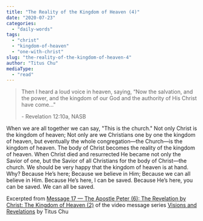 ```yaml
---
title: "The Reality of the Kingdom of Heaven (4)"
date: "2020-07-23"
categories: 
  - "daily-words"
tags: 
  - "christ"
  - "kingdom-of-heaven"
  - "one-with-christ"
slug: "the-reality-of-the-kingdom-of-heaven-4"
author: "Titus Chu"
mediaType: 
  - "read"
---
```


> Then I heard a loud voice in heaven, saying, “Now the salvation, and the power, and the kingdom of our God and the authority of His Christ have come..."
> 
> \- Revelation 12:10a, NASB

When we are all together we can say, "This is the church." Not only Christ is the kingdom of heaven; Not only are we Christians one by one the kingdom of heaven, but eventually the whole congregation—the Church—is the kingdom of heaven. The body of Christ becomes the reality of the kingdom of heaven. When Christ died and resurrected He became not only the Savior of one, but the Savior of all Christians for the body of Christ—the church. We should be very happy that the kingdom of heaven is at hand. Why? Because He’s here; Because we believe in Him; Because we can all believe in Him. Because He’s here, I can be saved. Because He’s here, you can be saved. We can all be saved.

Excerpted from [Message 17 — The Apostle Peter (6): The Revelation by Christ: The Kingdom of Heaven (2)](https://youtu.be/UCbHYDSWz8U) of the video message series [Visions and Revelations](http://english.thechurchincleveland.org/virtual-lords-day.html) by Titus Chu
